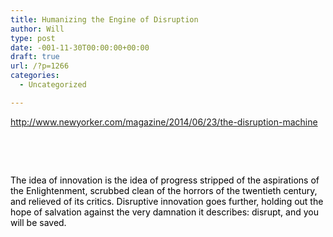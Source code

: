 ```yaml
---
title: Humanizing the Engine of Disruption
author: Will
type: post
date: -001-11-30T00:00:00+00:00
draft: true
url: /?p=1266
categories:
  - Uncategorized

---
```

http://www.newyorker.com/magazine/2014/06/23/the-disruption-machine

&nbsp;

&nbsp;

<span style="color: #000000;">The idea of innovation is the idea of progress stripped of the aspirations of the Enlightenment, scrubbed clean of the horrors of the twentieth century, and relieved of its critics. Disruptive innovation goes further, holding out the hope of salvation against the very damnation it describes: disrupt, and you will be saved.</span>